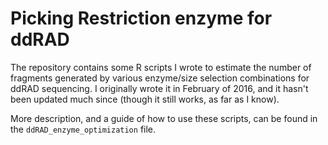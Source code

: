# Picking Restriction enzyme for ddRAD

The repository contains some R scripts I wrote to estimate the number of fragments generated by various enzyme/size selection combinations for ddRAD sequencing. I originally wrote it in February of 2016, and it hasn't been updated much since (though it still works, as far as I know).

More description, and a guide of how to use these scripts, can be found in the `ddRAD_enzyme_optimization` file.
